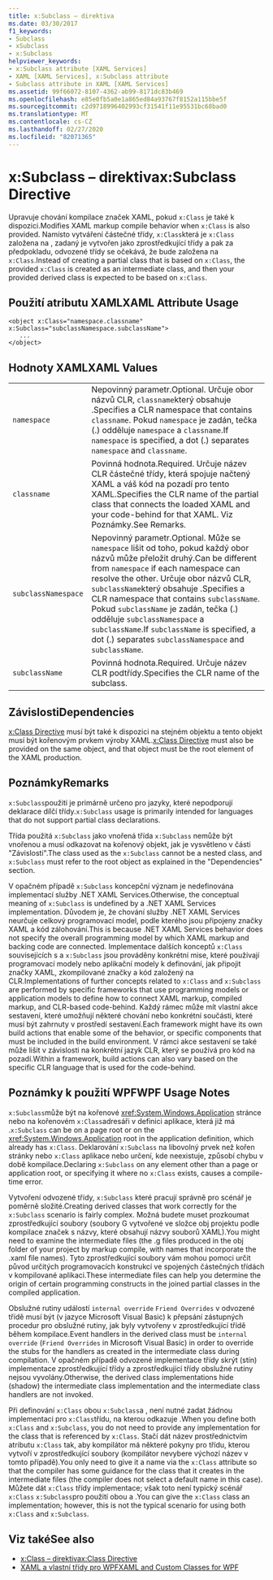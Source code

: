 ```yaml
---
title: x:Subclass – direktiva
ms.date: 03/30/2017
f1_keywords:
- Subclass
- xSubclass
- x:Subclass
helpviewer_keywords:
- x:Subclass attribute [XAML Services]
- XAML [XAML Services], x:Subclass attribute
- Subclass attribute in XAML [XAML Services]
ms.assetid: 99f66072-8107-4362-ab99-8171dc83b469
ms.openlocfilehash: e85e0fb5a0e1a865ed84a93767f8152a115bbe5f
ms.sourcegitcommit: c2d9718996402993cf31541f11e95531bc68bad0
ms.translationtype: MT
ms.contentlocale: cs-CZ
ms.lasthandoff: 02/27/2020
ms.locfileid: "82071365"
---
```

# <a name="xsubclass-directive"></a><span data-ttu-id="5964b-102">x:Subclass – direktiva</span><span class="sxs-lookup"><span data-stu-id="5964b-102">x:Subclass Directive</span></span>

<span data-ttu-id="5964b-103">Upravuje chování kompilace značek XAML, pokud `x:Class` je také k dispozici.</span><span class="sxs-lookup"><span data-stu-id="5964b-103">Modifies XAML markup compile behavior when `x:Class` is also provided.</span></span> <span data-ttu-id="5964b-104">Namísto vytváření částečné třídy, `x:Class`která je `x:Class` založena na , zadaný je vytvořen jako zprostředkující třídy a pak za předpokladu, odvozené třídy se očekává, že bude založena na `x:Class`.</span><span class="sxs-lookup"><span data-stu-id="5964b-104">Instead of creating a partial class that is based on `x:Class`, the provided `x:Class` is created as an intermediate class, and then your provided derived class is expected to be based on `x:Class`.</span></span>

## <a name="xaml-attribute-usage"></a><span data-ttu-id="5964b-105">Použití atributu XAML</span><span class="sxs-lookup"><span data-stu-id="5964b-105">XAML Attribute Usage</span></span>

```xaml
<object x:Class="namespace.classname" x:Subclass="subclassNamespace.subclassName">
   ...
</object>
```

## <a name="xaml-values"></a><span data-ttu-id="5964b-106">Hodnoty XAML</span><span class="sxs-lookup"><span data-stu-id="5964b-106">XAML Values</span></span>

|||
|-|-|
|`namespace`|<span data-ttu-id="5964b-107">Nepovinný parametr.</span><span class="sxs-lookup"><span data-stu-id="5964b-107">Optional.</span></span> <span data-ttu-id="5964b-108">Určuje obor názvů CLR, `classname`který obsahuje .</span><span class="sxs-lookup"><span data-stu-id="5964b-108">Specifies a CLR namespace that contains `classname`.</span></span> <span data-ttu-id="5964b-109">Pokud `namespace` je zadán, tečka (.) odděluje `namespace` a `classname`.</span><span class="sxs-lookup"><span data-stu-id="5964b-109">If `namespace` is specified, a dot (.) separates `namespace` and `classname`.</span></span>|
|`classname`|<span data-ttu-id="5964b-110">Povinná hodnota.</span><span class="sxs-lookup"><span data-stu-id="5964b-110">Required.</span></span> <span data-ttu-id="5964b-111">Určuje název CLR částečné třídy, která spojuje načtený XAML a váš kód na pozadí pro tento XAML.</span><span class="sxs-lookup"><span data-stu-id="5964b-111">Specifies the CLR name of the partial class that connects the loaded XAML and your code-behind for that XAML.</span></span> <span data-ttu-id="5964b-112">Viz Poznámky.</span><span class="sxs-lookup"><span data-stu-id="5964b-112">See Remarks.</span></span>|
|`subclassNamespace`|<span data-ttu-id="5964b-113">Nepovinný parametr.</span><span class="sxs-lookup"><span data-stu-id="5964b-113">Optional.</span></span> <span data-ttu-id="5964b-114">Může se `namespace` lišit od toho, pokud každý obor názvů může přeložit druhý.</span><span class="sxs-lookup"><span data-stu-id="5964b-114">Can be different from `namespace` if each namespace can resolve the other.</span></span> <span data-ttu-id="5964b-115">Určuje obor názvů CLR, `subclassName`který obsahuje .</span><span class="sxs-lookup"><span data-stu-id="5964b-115">Specifies a CLR namespace that contains `subclassName`.</span></span> <span data-ttu-id="5964b-116">Pokud `subclassName` je zadán, tečka (.) odděluje `subclassNamespace` a `subclassName`.</span><span class="sxs-lookup"><span data-stu-id="5964b-116">If `subclassName` is specified, a dot (.) separates `subclassNamespace` and `subclassName`.</span></span>|
|`subclassName`|<span data-ttu-id="5964b-117">Povinná hodnota.</span><span class="sxs-lookup"><span data-stu-id="5964b-117">Required.</span></span> <span data-ttu-id="5964b-118">Určuje název CLR podtřídy.</span><span class="sxs-lookup"><span data-stu-id="5964b-118">Specifies the CLR name of the subclass.</span></span>|

## <a name="dependencies"></a><span data-ttu-id="5964b-119">Závislosti</span><span class="sxs-lookup"><span data-stu-id="5964b-119">Dependencies</span></span>

<span data-ttu-id="5964b-120">[x:Class Directive](xclass-directive.md) musí být také k dispozici na stejném objektu a tento objekt musí být kořenovým prvkem výroby XAML.</span><span class="sxs-lookup"><span data-stu-id="5964b-120">[x:Class Directive](xclass-directive.md) must also be provided on the same object, and that object must be the root element of the XAML production.</span></span>

## <a name="remarks"></a><span data-ttu-id="5964b-121">Poznámky</span><span class="sxs-lookup"><span data-stu-id="5964b-121">Remarks</span></span>

<span data-ttu-id="5964b-122">`x:Subclass`použití je primárně určeno pro jazyky, které nepodporují deklarace dílčí třídy.</span><span class="sxs-lookup"><span data-stu-id="5964b-122">`x:Subclass` usage is primarily intended for languages that do not support partial class declarations.</span></span>

<span data-ttu-id="5964b-123">Třída použitá `x:Subclass` jako vnořená třída `x:Subclass` nemůže být vnořenou a musí odkazovat na kořenový objekt, jak je vysvětleno v části "Závislosti".</span><span class="sxs-lookup"><span data-stu-id="5964b-123">The class used as the `x:Subclass` cannot be a nested class, and `x:Subclass` must refer to the root object as explained in the "Dependencies" section.</span></span>

<span data-ttu-id="5964b-124">V opačném případě `x:Subclass` koncepční význam je nedefinována implementací služby .NET XAML Services.</span><span class="sxs-lookup"><span data-stu-id="5964b-124">Otherwise, the conceptual meaning of `x:Subclass` is undefined by a .NET XAML Services implementation.</span></span> <span data-ttu-id="5964b-125">Důvodem je, že chování služby .NET XAML Services neurčuje celkový programovací model, podle kterého jsou připojeny značky XAML a kód zálohování.</span><span class="sxs-lookup"><span data-stu-id="5964b-125">This is because .NET XAML Services behavior does not specify the overall programming model by which XAML markup and backing code are connected.</span></span> <span data-ttu-id="5964b-126">Implementace dalších konceptů `x:Class` souvisejících s a `x:Subclass` jsou prováděny konkrétní mise, které používají programovací modely nebo aplikační modely k definování, jak připojit značky XAML, zkompilované značky a kód založený na CLR.</span><span class="sxs-lookup"><span data-stu-id="5964b-126">Implementations of further concepts related to `x:Class` and `x:Subclass` are performed by specific frameworks that use programming models or application models to define how to connect XAML markup, compiled markup, and CLR-based code-behind.</span></span> <span data-ttu-id="5964b-127">Každý rámec může mít vlastní akce sestavení, které umožňují některé chování nebo konkrétní součásti, které musí být zahrnuty v prostředí sestavení.</span><span class="sxs-lookup"><span data-stu-id="5964b-127">Each framework might have its own build actions that enable some of the behavior, or specific components that must be included in the build environment.</span></span> <span data-ttu-id="5964b-128">V rámci akce sestavení se také může lišit v závislosti na konkrétní jazyk CLR, který se používá pro kód na pozadí.</span><span class="sxs-lookup"><span data-stu-id="5964b-128">Within a framework, build actions can also vary based on the specific CLR language that is used for the code-behind.</span></span>

## <a name="wpf-usage-notes"></a><span data-ttu-id="5964b-129">Poznámky k použití WPF</span><span class="sxs-lookup"><span data-stu-id="5964b-129">WPF Usage Notes</span></span>

<span data-ttu-id="5964b-130">`x:Subclass`může být na kořenové <xref:System.Windows.Application> stránce nebo na kořenovém `x:Class`adresáři v definici aplikace, která již má .</span><span class="sxs-lookup"><span data-stu-id="5964b-130">`x:Subclass` can be on a page root or on the <xref:System.Windows.Application> root in the application definition, which already has `x:Class`.</span></span> <span data-ttu-id="5964b-131">Deklarování `x:Subclass` na libovolný prvek než kořen stránky nebo `x:Class` aplikace nebo určení, kde neexistuje, způsobí chybu v době kompilace.</span><span class="sxs-lookup"><span data-stu-id="5964b-131">Declaring `x:Subclass` on any element other than a page or application root, or specifying it where no `x:Class` exists, causes a compile-time error.</span></span>

<span data-ttu-id="5964b-132">Vytvoření odvozené třídy, `x:Subclass` které pracují správně pro scénář je poměrně složité.</span><span class="sxs-lookup"><span data-stu-id="5964b-132">Creating derived classes that work correctly for the `x:Subclass` scenario is fairly complex.</span></span> <span data-ttu-id="5964b-133">Možná budete muset prozkoumat zprostředkující soubory (soubory G vytvořené ve složce obj projektu podle kompilace značek s názvy, které obsahují názvy souborů XAML).</span><span class="sxs-lookup"><span data-stu-id="5964b-133">You might need to examine the intermediate files (the .g files produced in the obj folder of your project by markup compile, with names that incorporate the .xaml file names).</span></span> <span data-ttu-id="5964b-134">Tyto zprostředkující soubory vám mohou pomoci určit původ určitých programovacích konstrukcí ve spojených částečných třídách v kompilované aplikaci.</span><span class="sxs-lookup"><span data-stu-id="5964b-134">These intermediate files can help you determine the origin of certain programming constructs in the joined partial classes in the compiled application.</span></span>

<span data-ttu-id="5964b-135">Obslužné rutiny událostí `internal override` `Friend Overrides` v odvozené třídě musí být (v jazyce Microsoft Visual Basic) k přepsání zástupných procedur pro obslužné rutiny, jak byly vytvořeny v zprostředkující třídě během kompilace.</span><span class="sxs-lookup"><span data-stu-id="5964b-135">Event handlers in the derived class must be `internal override` (`Friend Overrides` in Microsoft Visual Basic) in order to override the stubs for the handlers as created in the intermediate class during compilation.</span></span> <span data-ttu-id="5964b-136">V opačném případě odvozené implementace třídy skrýt (stín) implementace zprostředkující třídy a zprostředkující třídy obslužné rutiny nejsou vyvolány.</span><span class="sxs-lookup"><span data-stu-id="5964b-136">Otherwise, the derived class implementations hide (shadow) the intermediate class implementation and the intermediate class handlers are not invoked.</span></span>

<span data-ttu-id="5964b-137">Při definování `x:Class` obou `x:Subclass`a , není nutné zadat žádnou implementaci pro `x:Class`třídu, na kterou odkazuje .</span><span class="sxs-lookup"><span data-stu-id="5964b-137">When you define both `x:Class` and `x:Subclass`, you do not need to provide any implementation for the class that is referenced by `x:Class`.</span></span> <span data-ttu-id="5964b-138">Stačí dát název prostřednictvím atributu `x:Class` tak, aby kompilátor má některé pokyny pro třídu, kterou vytvoří v zprostředkující soubory (kompilátor nevybere výchozí název v tomto případě).</span><span class="sxs-lookup"><span data-stu-id="5964b-138">You only need to give it a name via the `x:Class` attribute so that the compiler has some guidance for the class that it creates in the intermediate files (the compiler does not select a default name in this case).</span></span> <span data-ttu-id="5964b-139">Můžete dát `x:Class` třídy implementace; však toto není typický scénář `x:Class` `x:Subclass`pro použití obou a .</span><span class="sxs-lookup"><span data-stu-id="5964b-139">You can give the `x:Class` class an implementation; however, this is not the typical scenario for using both `x:Class` and `x:Subclass`.</span></span>

## <a name="see-also"></a><span data-ttu-id="5964b-140">Viz také</span><span class="sxs-lookup"><span data-stu-id="5964b-140">See also</span></span>

- [<span data-ttu-id="5964b-141">x:Class – direktiva</span><span class="sxs-lookup"><span data-stu-id="5964b-141">x:Class Directive</span></span>](xclass-directive.md)
- [<span data-ttu-id="5964b-142">XAML a vlastní třídy pro WPF</span><span class="sxs-lookup"><span data-stu-id="5964b-142">XAML and Custom Classes for WPF</span></span>](../../framework/wpf/advanced/xaml-and-custom-classes-for-wpf.md)
